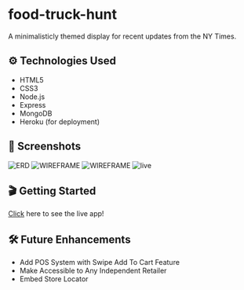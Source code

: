 # food-truck-hunt

A minimalisticly themed display for recent updates from the NY Times.

## ⚙️ Technologies Used
- HTML5
- CSS3
- Node.js
- Express
- MongoDB
- Heroku (for deployment)

## 📸 Screenshots
![ERD](../public/admin.png)
![WIREFRAME](../public/menu.png)
![WIREFRAME](../public/home.png)
![live](../public/live.png)

## 🎬 Getting Started
[Click](https://food-truck-hunt.herokuapp.com/users/signin) here to see the live app! 

## 🛠 Future Enhancements
- Add POS System with Swipe Add To Cart Feature
- Make Accessible to Any Independent Retailer 
- Embed Store Locator 